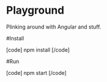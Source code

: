 # Playground
Plinking around with Angular and stuff.

#Install

[code]
npm install
[/code]

#Run

[code]
npm start
[/code]